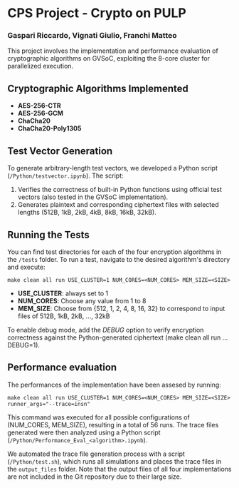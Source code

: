 # CPS Project - Crypto on PULP

### Gaspari Riccardo, Vignati Giulio, Franchi Matteo

This project involves the implementation and performance evaluation of cryptographic algorithms on GVSoC, exploiting the 8-core cluster for parallelized execution.

## Cryptographic Algorithms Implemented
- **AES-256-CTR**
- **AES-256-GCM**
- **ChaCha20**
- **ChaCha20-Poly1305**

## Test Vector Generation

To generate arbitrary-length test vectors, we developed a Python script (`/Python/testvector.ipynb`). The script:

1. Verifies the correctness of built-in Python functions using official test vectors (also tested in the GVSoC implementation).
2. Generates plaintext and corresponding ciphertext files with selected lengths (512B, 1kB, 2kB, 4kB, 8kB, 16kB, 32kB).

## Running the Tests

You can find test directories for each of the four encryption algorithms in the `/tests` folder. To run a test, navigate to the desired algorithm's directory and execute:

~~~~~shell
make clean all run USE_CLUSTER=1 NUM_CORES=<NUM_CORES> MEM_SIZE=<SIZE>
~~~~~
- **USE_CLUSTER**: always set to 1
- **NUM_CORES**: Choose any value from 1 to 8
- **MEM_SIZE**: Choose from {512, 1, 2, 4, 8, 16, 32} to correspond to input files of 512B, 1kB, 2kB, ..., 32kB

To enable debug mode, add the *DEBUG* option to verify encryption correctness against the Python-generated ciphertext (make clean all run ... DEBUG=1).

## Performance evaluation

The performances of the implementation have been assesed by running:

~~~~~shell
make clean all run USE_CLUSTER=1 NUM_CORES=<NUM_CORES> MEM_SIZE=<SIZE> runner_args="--trace=insn"
~~~~~

This command was executed for all possible configurations of (NUM_CORES, MEM_SIZE), resulting in a total of 56 runs. The trace files generated were then analyzed using a Python script (`/Python/Performance_Eval_<algorithm>.ipynb`).

We automated the trace file generation process with a script (`/Python/test.sh`), which runs all simulations and places the trace files in the `output_files` folder. Note that the output files of all four implementations are not included in the Git repository due to their large size.

